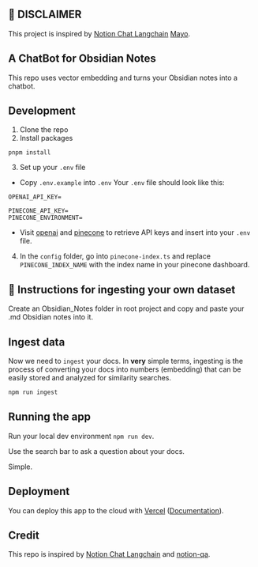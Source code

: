 ## 🚨 DISCLAIMER

This project is inspired by [Notion Chat Langchain](https://github.com/mayooear/notion-chat-langchain) [Mayo](https://twitter.com/mayowaoshin).

## A ChatBot for Obsidian Notes

This repo uses vector embedding and turns your Obsidian notes into a chatbot.

## Development

1. Clone the repo
2. Install packages

```
pnpm install
```

3. Set up your `.env` file

- Copy `.env.example` into `.env`
  Your `.env` file should look like this:

```
OPENAI_API_KEY=

PINECONE_API_KEY=
PINECONE_ENVIRONMENT=

```

- Visit [openai](https://help.openai.com/en/articles/4936850-where-do-i-find-my-secret-api-key) and [pinecone](https://www.pinecone.io/) to retrieve API keys and insert into your `.env` file.

4. In the `config` folder, go into `pinecone-index.ts` and replace `PINECONE_INDEX_NAME` with the index name in your pinecone dashboard.

## 🧑 Instructions for ingesting your own dataset

Create an Obsidian_Notes folder in root project and copy and paste your .md Obsidian notes into it.

## Ingest data

Now we need to `ingest` your docs. In **very** simple terms, ingesting is the process of converting your docs into numbers (embedding) that can be easily stored and analyzed for similarity searches.

```bash
npm run ingest

```

## Running the app

Run your local dev environment `npm run dev`.

Use the search bar to ask a question about your docs.

Simple.

## Deployment

You can deploy this app to the cloud with [Vercel](https://vercel.com) ([Documentation](https://nextjs.org/docs/deployment)).

## Credit

This repo is inspired by [Notion Chat Langchain](https://github.com/mayooear/notion-chat-langchain) and [notion-qa](https://github.com/hwchase17/notion-qa).
